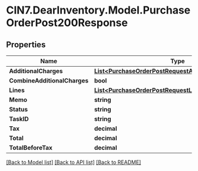 # CIN7.DearInventory.Model.PurchaseOrderPost200Response

## Properties

| Name                         | Type                                                                                                                | Description | Notes      |
| ---------------------------- | ------------------------------------------------------------------------------------------------------------------- | ----------- | ---------- |
| **AdditionalCharges**        | [**List&lt;PurchaseOrderPostRequestAdditionalChargesInner&gt;**](PurchaseOrderPostRequestAdditionalChargesInner.md) |             | [optional] |
| **CombineAdditionalCharges** | **bool**                                                                                                            |             | [optional] |
| **Lines**                    | [**List&lt;PurchaseOrderPostRequestLinesInner&gt;**](PurchaseOrderPostRequestLinesInner.md)                         |             | [optional] |
| **Memo**                     | **string**                                                                                                          |             | [optional] |
| **Status**                   | **string**                                                                                                          |             | [optional] |
| **TaskID**                   | **string**                                                                                                          |             | [optional] |
| **Tax**                      | **decimal**                                                                                                         |             | [optional] |
| **Total**                    | **decimal**                                                                                                         |             | [optional] |
| **TotalBeforeTax**           | **decimal**                                                                                                         |             | [optional] |

[[Back to Model list]](../README.md#documentation-for-models) [[Back to API list]](../README.md#documentation-for-api-endpoints) [[Back to README]](../README.md)
